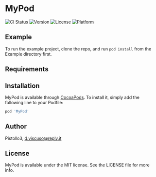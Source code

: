 # MyPod

[![CI Status](https://img.shields.io/travis/Pistollo3/MyPod.svg?style=flat)](https://travis-ci.org/Pistollo3/MyPod)
[![Version](https://img.shields.io/cocoapods/v/MyPod.svg?style=flat)](https://cocoapods.org/pods/MyPod)
[![License](https://img.shields.io/cocoapods/l/MyPod.svg?style=flat)](https://cocoapods.org/pods/MyPod)
[![Platform](https://img.shields.io/cocoapods/p/MyPod.svg?style=flat)](https://cocoapods.org/pods/MyPod)

## Example

To run the example project, clone the repo, and run `pod install` from the Example directory first.

## Requirements

## Installation

MyPod is available through [CocoaPods](https://cocoapods.org). To install
it, simply add the following line to your Podfile:

```ruby
pod 'MyPod'
```

## Author

Pistollo3, d.viscuso@reply.it

## License

MyPod is available under the MIT license. See the LICENSE file for more info.
